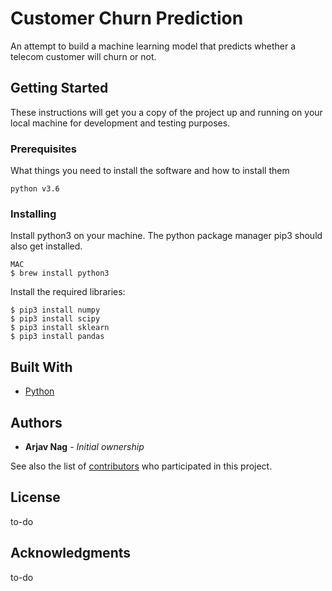 # Customer Churn Prediction

An attempt to build a machine learning model that predicts whether a telecom customer will churn or not.

 

## Getting Started

These instructions will get you a copy of the project up and running on your local machine for development and testing purposes.

### Prerequisites

What things you need to install the software and how to install them

```
python v3.6
```

### Installing

Install python3 on your machine. The python package manager pip3 should also get installed.
```
MAC
$ brew install python3
```
Install the required libraries:
```
$ pip3 install numpy
$ pip3 install scipy
$ pip3 install sklearn
$ pip3 install pandas
```

## Built With

* [Python](https://docs.python.org/3/)

 

## Authors

* **Arjav Nag** - *Initial ownership*

See also the list of [contributors](https://github.com/ajvka/ChurnPrediction/graphs/contributors) who participated in this project.

## License

to-do

## Acknowledgments

to-do
